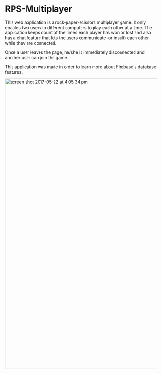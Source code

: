 # RPS-Multiplayer

This web application is a rock-paper-scissors multiplayer game. It only enables two users in different computers to play each other at a time. The application keeps count of the times each player has won or lost and also has a chat feature that lets the users communicate (or insult) each other while they are connected. 

Once a user leaves the page, he/she is immediately disconnected and another user can join the game.

This application was made in order to learn more about Firebase's database features.

<img width="960" alt="screen shot 2017-05-22 at 4 05 34 pm" src="https://cloud.githubusercontent.com/assets/23643322/26328413/896db33e-3f08-11e7-85dc-265b10fc0eca.png">
